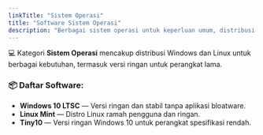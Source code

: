 ```yaml
---
linkTitle: "Sistem Operasi"
title: "Software Sistem Operasi"
description: "Berbagai sistem operasi untuk keperluan umum, distribusi ringan, dan versi khusus perangkat lama."
---
```


💻 Kategori **Sistem Operasi** mencakup distribusi Windows dan Linux untuk berbagai kebutuhan, termasuk versi ringan untuk perangkat lama.

<!--more-->

### 📦 Daftar Software:

- **Windows 10 LTSC** — Versi ringan dan stabil tanpa aplikasi bloatware.
- **Linux Mint** — Distro Linux ramah pengguna dan ringan.
- **Tiny10** — Versi ringan Windows 10 untuk perangkat spesifikasi rendah.
